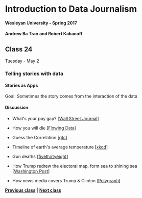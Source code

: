 # Introduction to Data Journalism
  
#### Wesleyan University - Spring 2017
  
**Andrew Ba Tran and Robert Kabacoff**
  
## Class 24
Tuesday - May 2
                             
### Telling stories with data
                             
#### Stories as Apps
                             
Goal: Sometimes the story comes from the interaction of the data
                             
#### Discussion

    
* What's your pay gap? [[Wall Street Journal](http://graphics.wsj.com/gender-pay-gap/)]

* How you will die [[Flowing Data](http://flowingdata.com/2016/01/19/how-you-will-die/)]

* Guess the Correlation [[gtc](http://guessthecorrelation.com/)]

* Timeline of earth's average temperature [[xkcd](http://xkcd.com/1732/)]

* Gun deaths [[fivethirtyeight](https://fivethirtyeight.com/features/gun-deaths/)]

* How Trump redrew the electoral map, form sea to shining sea [[Washington Post](https://www.washingtonpost.com/graphics/politics/2016-election/election-results-from-coast-to-coast/)]

* How news media covers Trump & Clinton [[Polygraph](http://polygraph.cool/elections/)]

                   
**[Previous class](class23.md)** | **[Next class](class25.md)**
